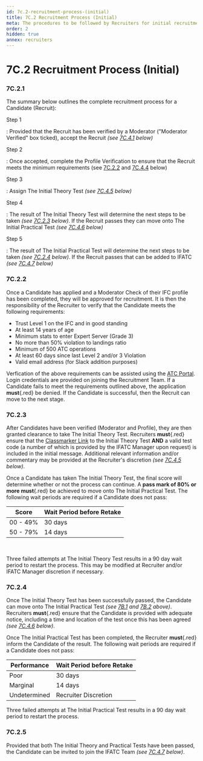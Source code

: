```yaml
---
id: 7c.2-recruitment-process-(initial)
title: 7C.2 Recruitment Process (Initial)
meta: The procedures to be followed by Recruiters for initial recruitment into IFATC.
order: 2
hidden: true
annex: recruiters
---
```


# 7C.2 Recruitment Process (Initial)



### 7C.2.1

The summary below outlines the complete recruitment process for a Candidate (Recruit):



Step 1

: Provided that the Recruit has been verified by a Moderator ("Moderator Verified" box ticked), accept the Recruit *(see [7C.4.1](/guide/atc-manual/7c.-recruiters/7c.4-website-documentation#7c.4.1) below)*



Step 2

: Once accepted, complete the Profile Verification to ensure that the Recruit meets the minimum requirements (see [7C.2.2](/guide/atc-manual/7c.-recruiters/7c.2-local-process#7c.2.2) and [7C.4.4](/guide/atc-manual/7c.-recruiters/7c.4-website-documentation#7c.4.4) below)



Step 3

: Assign The Initial Theory Test *(see [7C.4.5](/guide/atc-manual/7c.-recruiters/7c.4-website-documentation#7c.4.5) below)*



Step 4

: The result of The Initial Theory Test will determine the next steps to be taken *(see [7C.2.3](/guide/atc-manual/7c.-recruiters/7c.2-local-process#7c.2.3) below)*. If the Recruit passes they can move onto The Initial Practical Test *(see [7C.4.6](/guide/atc-manual/7c.-recruiters/7c.4-website-documentation#7c.4.6) below)*



Step 5

: The result of The Initial Practical Test will determine the next steps to be taken *(see [7C.2.4](/guide/atc-manual/7c.-recruiters/7c.2-local-process#7c.2.4) below)*. If the Recruit passes that can be added to IFATC *(see [7C.4.7](/guide/atc-manual/7c.-recruiters/7c.4-website-documentation#7c.4.7) below)*



### 7C.2.2

Once a Candidate has applied and a Moderator Check of their IFC profile has been completed, they will be approved for recruitment. It is then the responsibility of the Recruiter to verify that the Candidate meets the following requirements:



- Trust Level 1 on the IFC and in good standing
- At least 14 years of age
- Minimum stats to enter Expert Server (Grade 3)
- No more than 50% violation to landings ratio
- Minimum of 500 ATC operations
- At least 60 days since last Level 2 and/or 3 Violation
- Valid email address (for Slack addition purposes)



Verfication of the above requirements can be assisted using the [ATC Portal](http://infinite-flight-admin.cloudapp.net/mod-admin/login.aspx?redirect=~/mod-admin/mainpage.aspx). Login credentials are provided on joining the Recruitment Team. If a Candidate fails to meet the requirements outlined above, the application **must**{.red} be denied. If the Candidate is successful, then the Recruit can move to the next stage.



### 7C.2.3

After Candidates have been verified (Moderator and Profile), they are then granted clearance to take The Initial Theory Test. Recruiters **must**{.red} ensure that the [Classmarker Link](https://www.classmarker.com/online-test/start/?quiz=x9v565cbee44cdad) to the Initial Theory Test **AND** a valid test code (a number of which is provided by the IFATC Manager upon request) is included in the initial message. Additional relevant information and/or commentary may be provided at the Recruiter's discretion *(see [7C.4.5](/guide/atc-manual/7c.-recruiters/7c.4-website-documentation#7c.4.5) below)*.

Once a Candidate has taken The Initial Theory Test, the final score will determine whether or not the process can continue. A **pass mark of 80% or more must**{.red} be achieved to move onto The Initial Practical Test. The following wait periods are required if a Candidate does not pass:



| Score    | Wait Period before Retake |
| -------- | ------------------------- |
| 00 - 49% | 30 days                   |
| 50 - 79% | 14 days                   |

​	

Three failed attempts at The Initial Theory Test results in a 90 day wait period to restart the process. This may be modified at Recruiter and/or IFATC Manager discretion if necessary. 	



### 7C.2.4

Once The Initial Theory Test has been successfully passed, the Candidate can move onto The Initial Practical Test *(see [7B.1](/guide/atc-manual/7b.-testers/7b.1-testing-process#7b.1-testing-process) and [7B.2](/guide/atc-manual/7b.-testers/7b.2-local-testing#7b.2-local-testing) above)*. Recruiters **must**{.red} ensure that the Candidate is provided with adequate notice, including a time and location of the test once this has been agreed *(see [7C.4.6](/guide/atc-manual/7c.-recruiters/7c.4-website-documentation#7c.4.6) below)*.

Once The Initial Practical Test has been completed, the Recruiter **must**{.red} inform the Candidate of the result. The following wait periods are required if a Candidate does not pass:



| Performance  | Wait Period before Retake |
| ------------ | ------------------------- |
| Poor         | 30 days                   |
| Marginal     | 14 days                   |
| Undetermined | Recruiter Discretion      |

Three failed attempts at The Initial Practical Test results in a 90 day wait period to restart the process. 



### 7C.2.5

Provided that both The Initial Theory and Practical Tests have been passed, the Candidate can be invited to join the IFATC Team *(see [7C.4.7](/guide/atc-manual/7c.-recruiters/7c.4-website-documentation#7c.4.7) below)*.
